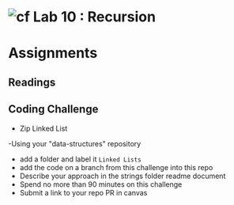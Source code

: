 ![cf](http://i.imgur.com/7v5ASc8.png) Lab 10 : Recursion
=====================================



# Assignments

## Readings

## Coding Challenge
- Zip Linked List

-Using your "data-structures" repository
  - add a folder and label it `Linked Lists`
  - add the code on a branch from this challenge into this repo
  - Describe your approach in the strings folder readme document
  - Spend no more than 90 minutes on this challenge
  - Submit a link to your repo PR in canvas